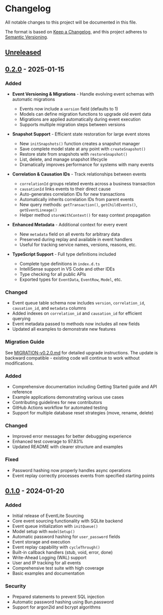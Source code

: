 # Changelog

All notable changes to this project will be documented in this file.

The format is based on [Keep a Changelog](https://keepachangelog.com/en/1.0.0/),
and this project adheres to [Semantic Versioning](https://semver.org/spec/v2.0.0.html).

## [Unreleased]

## [0.2.0] - 2025-01-15

### Added

- **Event Versioning & Migrations** - Handle evolving event schemas with automatic migrations
  - Events now include a `version` field (defaults to 1)
  - Models can define migration functions to upgrade old event data
  - Migrations are applied automatically during event execution
  - Supports multiple migration steps between versions

- **Snapshot Support** - Efficient state restoration for large event stores
  - New `initSnapshots()` function creates a snapshot manager
  - Save complete model state at any point with `createSnapshot()`
  - Restore state from snapshots with `restoreSnapshot()`
  - List, delete, and manage snapshot lifecycle
  - Dramatically improves performance for systems with many events

- **Correlation & Causation IDs** - Track relationships between events
  - `correlationId` groups related events across a business transaction
  - `causationId` links events to their direct cause
  - Auto-generates correlation IDs for new transactions
  - Automatically inherits correlation IDs from parent events
  - New query methods: `getTransaction()`, `getChildEvents()`, `getEventLineage()`
  - Helper method `storeWithContext()` for easy context propagation

- **Enhanced Metadata** - Additional context for every event
  - New `metadata` field on all events for arbitrary data
  - Preserved during replay and available in event handlers
  - Useful for tracking service names, versions, reasons, etc.

- **TypeScript Support** - Full type definitions included
  - Complete type definitions in `index.d.ts`
  - IntelliSense support in VS Code and other IDEs
  - Type checking for all public APIs
  - Exported types for `EventData`, `EventRow`, `Model`, etc.

### Changed

- Event queue table schema now includes `version`, `correlation_id`, `causation_id`, and `metadata` columns
- Added indexes on `correlation_id` and `causation_id` for efficient querying
- Event metadata passed to methods now includes all new fields
- Updated all examples to demonstrate new features

### Migration Guide

See [MIGRATION-v0.2.0.md](docs/MIGRATION-v0.2.0.md) for detailed upgrade instructions. The update is backward compatible - existing code will continue to work without modifications.

### Added
- Comprehensive documentation including Getting Started guide and API reference
- Example applications demonstrating various use cases
- Contributing guidelines for new contributors
- GitHub Actions workflow for automated testing
- Support for multiple database reset strategies (move, rename, delete)

### Changed
- Improved error messages for better debugging experience
- Enhanced test coverage to 97.83%
- Updated README with clearer structure and examples

### Fixed
- Password hashing now properly handles async operations
- Event replay correctly processes events from specified starting points

## [0.1.0] - 2024-01-20

### Added
- Initial release of EventLite Sourcing
- Core event sourcing functionality with SQLite backend
- Event queue initialization with `initQueue()`
- Model setup with `modelSetup()`
- Automatic password hashing for `user_password` fields
- Event storage and execution
- Event replay capability with `cycleThrough()`
- Built-in callback handlers (stub, void, error, done)
- Write-Ahead Logging (WAL) support
- User and IP tracking for all events
- Comprehensive test suite with high coverage
- Basic examples and documentation

### Security
- Prepared statements to prevent SQL injection
- Automatic password hashing using Bun.password
- Support for argon2id and bcrypt algorithms

[Unreleased]: https://github.com/yourusername/eventlite-sourcing/compare/v0.2.0...HEAD
[0.2.0]: https://github.com/yourusername/eventlite-sourcing/compare/v0.1.0...v0.2.0
[0.1.0]: https://github.com/yourusername/eventlite-sourcing/releases/tag/v0.1.0